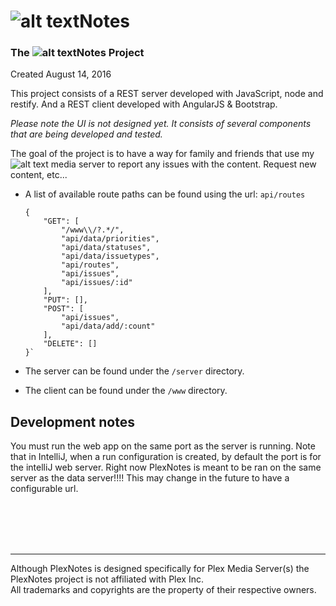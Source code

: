 # ![alt text][plexLg]Notes

### The ![alt text][plexSm]Notes Project

Created August 14, 2016

This project consists of a REST server developed with JavaScript, node and restify. And a REST client developed with AngularJS & Bootstrap.

*Please note the UI is not designed yet. It consists of several components that are being developed and tested.*

The goal of the project is to have a way for family and friends that use my ![alt text][plexVs] media server to report any issues with the content. Request new content, etc...

* A list of available route paths can be found using the url: `api/routes`
    ~~~~
    {
        "GET": [
            "/www\\/?.*/",
            "api/data/priorities",
            "api/data/statuses",
            "api/data/issuetypes",
            "api/routes",
            "api/issues",
            "api/issues/:id"
        ],
        "PUT": [],
        "POST": [
            "api/issues",
            "api/data/add/:count"
        ],
        "DELETE": []
    }`
    ~~~~

* The server can be found under the `/server` directory.
* The client can be found under the `/www` directory.

## Development notes

You must run the web app on the same port as the server is running.
Note that in IntelliJ, when a run configuration is created, by default the port is for the intelliJ web server. Right now PlexNotes is meant to be ran on the same server as the data server!!!!
This may change in the future to have a configurable url.


<br/>
<br/>
<br/>
<br/>

----
Although PlexNotes is designed specifically for Plex Media Server(s) the PlexNotes project is not affiliated with Plex Inc. <br/>All trademarks and copyrights are the property of their respective owners.

[plexLg]: http://groksoft.net/plex/_images/Plex-h2.png
[plexSm]: http://groksoft.net/plex/_images/PLEX-vsmall.png
[plexVs]: http://groksoft.net/plex/_images/PLEX-tiny.png
